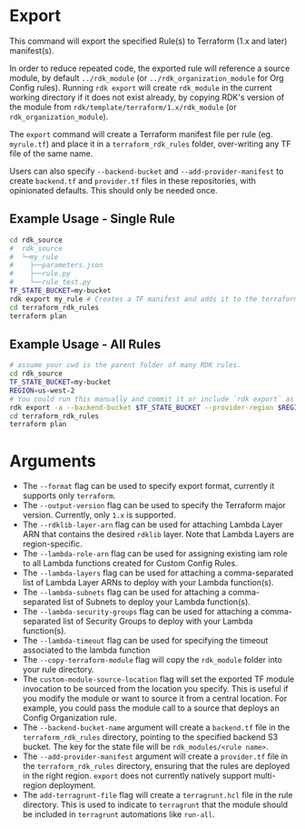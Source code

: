 # Export

This command will export the specified Rule(s) to Terraform (1.x and later) manifest(s).

In order to reduce repeated code, the exported rule will reference a source module, by default `../rdk_module` (or `../rdk_organization_module` for Org Config rules). Running `rdk export` will create `rdk_module` in the current working directory if it does not exist already, by copying RDK's version of the module from `rdk/template/terraform/1.x/rdk_module` (or `rdk_organization_module`).

The `export` command will create a Terraform manifest file per rule (eg. `myrule.tf`) and place it in a `terraform_rdk_rules` folder, over-writing any TF file of the same name.

Users can also specify `--backend-bucket` and `--add-provider-manifest` to create `backend.tf` and `provider.tf` files in these repositories, with opinionated defaults. This should only be needed once.

## Example Usage - Single Rule

```bash
cd rdk_source
#  rdk_source
#  └─my_rule
#    ├──parameters.json
#    ├──rule.py
#    └──rule_test.py
TF_STATE_BUCKET=my-bucket
rdk export my_rule # Creates a TF manifest and adds it to the terraform_rdk_rules folder
cd terraform_rdk_rules
terraform plan
```

## Example Usage - All Rules

```bash
# assume your cwd is the parent folder of many RDK rules.
cd rdk_source
TF_STATE_BUCKET=my-bucket
REGION=us-west-2
# You could run this manually and commit it or include `rdk export` as a step in a CI/CD pipeline.
rdk export -a --backend-bucket $TF_STATE_BUCKET --provider-region $REGION # Creates a TF manifest for each rule in the directory and adds to terraform_rdk_rules. Also adds a backend and provider manifest to terraform_rdk_rules.
cd terraform_rdk_rules
terraform plan
```

# Arguments

- The `--format` flag can be used to specify export format, currently it supports only `terraform`.
- The `--output-version` flag can be used to specify the Terraform major version. Currently, only `1.x` is supported.
- The `--rdklib-layer-arn` flag can be used for attaching Lambda Layer ARN that contains the desired `rdklib` layer. Note that Lambda Layers are region-specific.
- The `--lambda-role-arn` flag can be used for assigning existing iam role to all Lambda functions created for Custom Config Rules.
- The `--lambda-layers` flag can be used for attaching a comma-separated list of Lambda Layer ARNs to deploy with your Lambda function(s).
- The `--lambda-subnets` flag can be used for attaching a comma-separated list of Subnets to deploy your Lambda function(s).
- The `--lambda-security-groups` flag can be used for attaching a comma-separated list of Security Groups to deploy with your Lambda function(s).
- The `--lambda-timeout` flag can be used for specifying the timeout associated to the lambda function
- The `--copy-terraform-module` flag will copy the `rdk_module` folder into your rule directory.
- The `custom-module-source-location` flag will set the exported TF module invocation to be sourced from the location you specify. This is useful if you modify the module or want to source it from a central location. For example, you could pass the module call to a source that deploys an Config Organization rule.
- The `--backend-bucket-name` argument will create a `backend.tf` file in the `terraform_rdk_rules` directory, pointing to the specified backend S3 bucket. The key for the state file will be `rdk_modules/<rule name>`. 
- The `--add-provider-manifest` argument will create a `provider.tf` file in the `terraform_rdk_rules` directory, ensuring that the rules are deployed in the right region. `export` does not currently natively support multi-region deployment.
- The `add-terragrunt-file` flag will create a `terragrunt.hcl` file in the rule directory. This is used to indicate to `terragrunt` that the module should be included in `terragrunt` automations like `run-all`.
